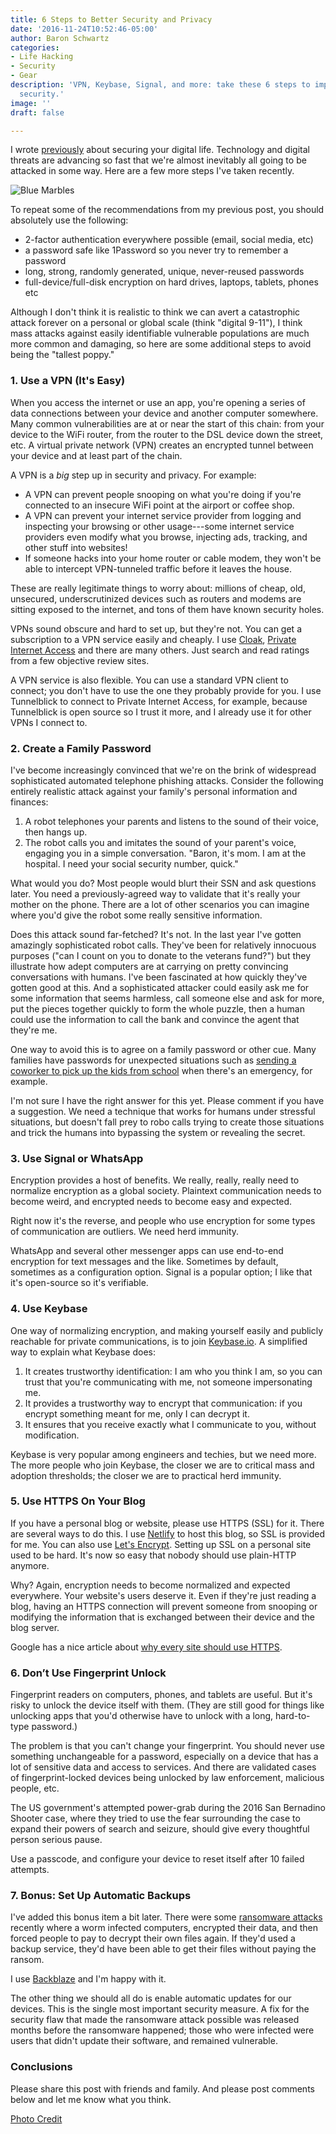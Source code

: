```yaml
---
title: 6 Steps to Better Security and Privacy
date: '2016-11-24T10:52:46-05:00'
author: Baron Schwartz
categories:
- Life Hacking
- Security
- Gear
description: 'VPN, Keybase, Signal, and more: take these 6 steps to improve your digital
  security.'
image: ''
draft: false

---
```

I wrote [previously](/blog/2013/12/18/secure-your-accounts-and-devices/) about securing your digital life. Technology and digital threats are advancing so fast that we're almost inevitably all going to be attacked in some way. Here are a few more steps I've taken recently.

![Blue Marbles](/media/2016/11/blue-abstract-glass-balls.jpg)

<!--more-->

To repeat some of the recommendations from my previous post, you should absolutely use the following:

* 2-factor authentication everywhere possible (email, social media, etc)
* a password safe like 1Password so you never try to remember a password
* long, strong, randomly generated, unique, never-reused passwords
* full-device/full-disk encryption on hard drives, laptops, tablets, phones etc

Although I don't think it is realistic to think we can avert a catastrophic attack forever on a personal or global scale (think "digital 9-11"), I think mass attacks against easily identifiable vulnerable populations are much more common and damaging, so here are some additional steps to avoid being the "tallest poppy."

### 1. Use a VPN (It's Easy)

When you access the internet or use an app, you're opening a series of data connections between your device and another computer somewhere. Many common vulnerabilities are at or near the start of this chain: from your device to the WiFi router, from the router to the DSL device down the street, etc. A virtual private network (VPN) creates an encrypted tunnel between your device and at least part of the chain.

A VPN is a *big* step up in security and privacy. For example:

* A VPN can prevent people snooping on what you're doing if you're connected to an insecure WiFi point at the airport or coffee shop.
* A VPN can prevent your internet service provider from logging and inspecting your browsing or other usage---some internet service providers even modify what you browse, injecting ads, tracking, and other stuff into websites!
* If someone hacks into your home router or cable modem, they won't be able to intercept VPN-tunneled traffic before it leaves the house.

These are really legitimate things to worry about: millions of cheap, old, unsecured, underscrutinized devices such as routers and modems are sitting exposed to the internet, and tons of them have known security holes.

VPNs sound obscure and hard to set up, but they're not. You can get a subscription to a VPN service easily and cheaply. I use [Cloak](https://www.getcloak.com/), [Private Internet Access](https://www.privateinternetaccess.com/) and there are many others. Just search and read ratings from a few objective review sites.

A VPN service is also flexible. You can use a standard VPN client to connect; you don't have to use the one they probably provide for you. I use Tunnelblick to connect to Private Internet Access, for example, because Tunnelblick is open source so I trust it more, and I already use it for other VPNs I connect to.

### 2. Create a Family Password

I've become increasingly convinced that we're on the brink of widespread sophisticated automated telephone phishing attacks. Consider the following entirely realistic attack against your family's personal information and finances:

1. A robot telephones your parents and listens to the sound of their voice, then hangs up.
1. The robot calls you and imitates the sound of your parent's voice, engaging you in a simple conversation. "Baron, it's mom. I am at the hospital. I need your social security number, quick."

What would you do? Most people would blurt their SSN and ask questions later. You need a previously-agreed way to validate that it's really your mother on the phone. There are a lot of other scenarios you can imagine where you'd give the robot some really sensitive information.

Does this attack sound far-fetched? It's not. In the last year I've gotten amazingly sophisticated robot calls. They've been for relatively innocuous purposes ("can I count on you to donate to the veterans fund?") but they illustrate how adept computers are at carrying on pretty convincing conversations with humans. I've been fascinated at how quickly they've gotten good at this. And a sophisticated attacker could easily ask me for some information that seems harmless, call someone else and ask for more, put the pieces together quickly to form the whole puzzle, then a human could use the information to call the bank and convince the agent that they're me.

One way to avoid this is to agree on a family password or other cue. Many families have passwords for unexpected situations such as [sending a coworker to pick up the kids from school](http://www.homesafetyeducation.com/welcome/index.php?option=com_content&view=article&id=55&Itemid=59) when there's an emergency, for example.

I'm not sure I have the right answer for this yet. Please comment if you have a suggestion. We need a technique that works for humans under stressful situations, but doesn't fall prey to robo calls trying to create those situations and trick the humans into bypassing the system or revealing the secret.

### 3. Use Signal or WhatsApp

Encryption provides a host of benefits. We really, really, really need to normalize encryption as a global society. Plaintext communication needs to become weird, and encrypted needs to become easy and expected.

Right now it's the reverse, and people who use encryption for some types of communication are outliers. We need herd immunity.

WhatsApp and several other messenger apps can use end-to-end encryption for text messages and the like. Sometimes by default, sometimes as a configuration option. Signal is a popular option; I like that it's open-source so it's verifiable.

### 4. Use Keybase

One way of normalizing encryption, and making yourself easily and publicly reachable for private communications, is to join [Keybase.io](https://keybase.io). A simplified way to explain what Keybase does:

1. It creates trustworthy identification: I am who you think I am, so you can trust that you're communicating with me, not someone impersonating me.
2. It provides a trustworthy way to encrypt that communication: if you encrypt something meant for me, only I can decrypt it.
3. It ensures that you receive exactly what I communicate to you, without modification.

Keybase is very popular among engineers and techies, but we need more. The more people who join Keybase, the closer we are to critical mass and adoption thresholds; the closer we are to practical herd immunity.

### 5. Use HTTPS On Your Blog

If you have a personal blog or website, please use HTTPS (SSL) for it. There are several ways to do this. I use [Netlify](https://www.netlify.com/) to host this blog, so SSL is provided for me. You can also use [Let's Encrypt](https://letsencrypt.org/). Setting up SSL on a personal site used to be hard. It's now so easy that nobody should use plain-HTTP anymore.

Why? Again, encryption needs to become normalized and expected everywhere. Your website's users deserve it. Even if they're just reading a blog, having an HTTPS connection will prevent someone from snooping or modifying the information that is exchanged between their device and the blog server.

Google has a nice article about [why every site should use HTTPS](https://developers.google.com/web/fundamentals/security/encrypt-in-transit/why-https).

### 6. Don’t Use Fingerprint Unlock

Fingerprint readers on computers, phones, and tablets are useful. But it's risky to unlock the device itself with them. (They are still good for things like unlocking apps that you'd otherwise have to unlock with a long, hard-to-type password.)

The problem is that you can't change your fingerprint. You should never use something unchangeable for a password, especially on a device that has a lot of sensitive data and access to services. And there are validated cases of fingerprint-locked devices being unlocked by law enforcement, malicious people, etc.

The US government's attempted power-grab during the 2016 San Bernadino Shooter case, where they tried to use the fear surrounding the case to expand their powers of search and seizure, should give every thoughtful person serious pause.

Use a passcode, and configure your device to reset itself after 10 failed attempts.

### 7. Bonus: Set Up Automatic Backups

I've added this bonus item a bit later. There were some [ransomware
attacks](https://en.wikipedia.org/wiki/Ransomware) recently where a worm
infected computers, encrypted their data, and then forced people to pay to
decrypt their own files again. If they'd used a backup service, they'd have been
able to get their files without paying the ransom.

I use [Backblaze](https://www.backblaze.com/) and I'm happy with it.

The other thing we should all do is enable automatic updates for our devices.
This is the single most important security measure. A fix for the security flaw
that made the ransomware attack possible was released months before the
ransomware happened; those who were infected were users that didn't update their
software, and remained vulnerable.

### Conclusions

Please share this post with friends and family. And please post comments below and let me know what you think.

[Photo Credit](https://www.pexels.com/photo/blue-abstract-glass-balls-1341/)

